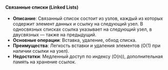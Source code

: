 #### Связанные списки (Linked Lists)

- **Описание**: Связанный список состоит из узлов, каждый из которых содержит элемент данных и ссылку на следующий узел. В односвязных списках ссылка указывает на следующий узел, в двусвязных — также на предыдущий.
- **Основные операции**: Вставка, удаление, обход списка.
- **Преимущества**: Легкость вставки и удаления элементов (O(1) при наличии ссылки на узел).
- **Недостатки**: Медленный доступ по индексу (O(n)), дополнительная память на хранение ссылок.